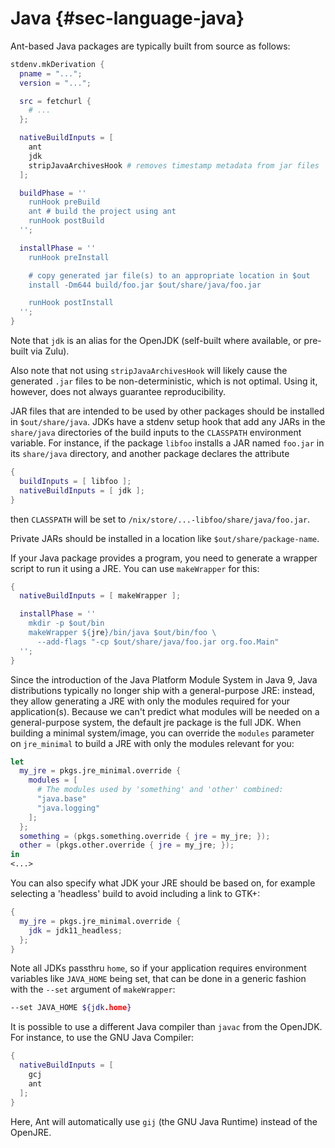 # Java {#sec-language-java}

Ant-based Java packages are typically built from source as follows:

```nix
stdenv.mkDerivation {
  pname = "...";
  version = "...";

  src = fetchurl {
    # ...
  };

  nativeBuildInputs = [
    ant
    jdk
    stripJavaArchivesHook # removes timestamp metadata from jar files
  ];

  buildPhase = ''
    runHook preBuild
    ant # build the project using ant
    runHook postBuild
  '';

  installPhase = ''
    runHook preInstall

    # copy generated jar file(s) to an appropriate location in $out
    install -Dm644 build/foo.jar $out/share/java/foo.jar

    runHook postInstall
  '';
}
```

Note that `jdk` is an alias for the OpenJDK (self-built where available,
or pre-built via Zulu).

Also note that not using `stripJavaArchivesHook` will likely cause the
generated `.jar` files to be non-deterministic, which is not optimal.
Using it, however, does not always guarantee reproducibility.

JAR files that are intended to be used by other packages should be
installed in `$out/share/java`. JDKs have a stdenv setup hook that add
any JARs in the `share/java` directories of the build inputs to the
`CLASSPATH` environment variable. For instance, if the package `libfoo`
installs a JAR named `foo.jar` in its `share/java` directory, and
another package declares the attribute

```nix
{
  buildInputs = [ libfoo ];
  nativeBuildInputs = [ jdk ];
}
```

then `CLASSPATH` will be set to
`/nix/store/...-libfoo/share/java/foo.jar`.

Private JARs should be installed in a location like
`$out/share/package-name`.

If your Java package provides a program, you need to generate a wrapper
script to run it using a JRE. You can use `makeWrapper` for this:

```nix
{
  nativeBuildInputs = [ makeWrapper ];

  installPhase = ''
    mkdir -p $out/bin
    makeWrapper ${jre}/bin/java $out/bin/foo \
      --add-flags "-cp $out/share/java/foo.jar org.foo.Main"
  '';
}
```

Since the introduction of the Java Platform Module System in Java 9,
Java distributions typically no longer ship with a general-purpose JRE:
instead, they allow generating a JRE with only the modules required for
your application(s). Because we can't predict what modules will be
needed on a general-purpose system, the default jre package is the full
JDK. When building a minimal system/image, you can override the
`modules` parameter on `jre_minimal` to build a JRE with only the
modules relevant for you:

```nix
let
  my_jre = pkgs.jre_minimal.override {
    modules = [
      # The modules used by 'something' and 'other' combined:
      "java.base"
      "java.logging"
    ];
  };
  something = (pkgs.something.override { jre = my_jre; });
  other = (pkgs.other.override { jre = my_jre; });
in
<...>
```

You can also specify what JDK your JRE should be based on, for example
selecting a 'headless' build to avoid including a link to GTK+:

```nix
{
  my_jre = pkgs.jre_minimal.override {
    jdk = jdk11_headless;
  };
}
```

Note all JDKs passthru `home`, so if your application requires
environment variables like `JAVA_HOME` being set, that can be done in a
generic fashion with the `--set` argument of `makeWrapper`:

```bash
--set JAVA_HOME ${jdk.home}
```

It is possible to use a different Java compiler than `javac` from the
OpenJDK. For instance, to use the GNU Java Compiler:

```nix
{
  nativeBuildInputs = [
    gcj
    ant
  ];
}
```

Here, Ant will automatically use `gij` (the GNU Java Runtime) instead of
the OpenJRE.
